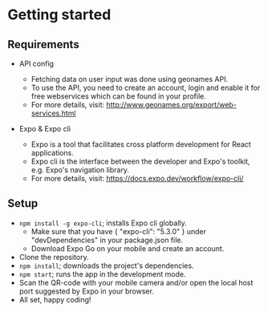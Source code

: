 # Getting started

## Requirements

* API config
    * Fetching data on user input was done using geonames API.
    * To use the API, you need to create an account, login and enable it for free webservices which can be found in your profile.
    * For more details, visit: http://www.geonames.org/export/web-services.html

* Expo & Expo cli
    * Expo is a tool that facilitates cross platform development for React applications.
    * Expo cli is the interface between the developer and Expo's toolkit, e.g. Expo's navigation library.
    * For more details, visit: https://docs.expo.dev/workflow/expo-cli/

## Setup

* `npm install -g expo-cli`; installs Expo cli globally.
    * Make sure that you have { "expo-cli": "5.3.0" } under "devDependencies" in your package.json file.
    * Download Expo Go on your mobile and create an account.
* Clone the repository.
* `npm install`; downloads the project's dependencies.
* `npm start`; runs the app in the development mode.
* Scan the QR-code with your mobile camera and/or open the local host port suggested by Expo in your browser.
* All set, happy coding!
